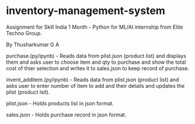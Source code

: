 # inventory-management-system
Assignment for Skill India 1 Month - Python for ML/AI internship from Elite Techno Group.

By Thusharkumar G A

purchase.(py/ipynb) - Reads data from plist.json (product list) and displays them and asks user to choose item and qty to purchase and show the total cost of thier selection and writes it to sales.json to keep record of purchase.

invent_additem.(py/ipynb) - Reads data from plist.json (product list) and asks user to enter number of item to add and their details and updates the plist (product lsit).

plist.json - Holds products list in json format.

sales.json - Holds purchase record in json format.
